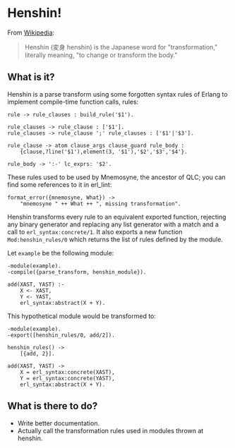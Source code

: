 Henshin!
========

From [Wikipedia][1]:
> Henshin (変身 henshin) is the Japanese word for "transformation," literally
> meaning, "to change or transform the body."

[1]: http://en.wikipedia.org/wiki/Henshin

What is it?
-----------

Henshin is a parse transform using some forgotten syntax rules of Erlang to
implement compile-time function calls, rules:

    rule -> rule_clauses : build_rule('$1').

    rule_clauses -> rule_clause : ['$1'].
    rule_clauses -> rule_clause ';' rule_clauses : ['$1'|'$3'].

    rule_clause -> atom clause_args clause_guard rule_body :
        {clause,?line('$1'),element(3, '$1'),'$2','$3','$4'}.

    rule_body -> ':-' lc_exprs: '$2'.

These rules used to be used by Mnemosyne, the ancestor of QLC; you can find
some references to it in erl_lint:

    format_error({mnemosyne, What}) ->
        "mnemosyne " ++ What ++ ", missing transformation".

Henshin transforms every rule to an equivalent exported function,
rejecting any binary generator and replacing any list generator with a match
and a call to `erl_syntax:concrete/1`. It also exports a new function
`Mod:henshin_rules/0` which returns the list of rules defined by the module.

Let `example` be the following module:

    -module(example).
    -compile({parse_transform, henshin_module}).

    add(XAST, YAST) :-
        X <- XAST,
        Y <- YAST,
        erl_syntax:abstract(X + Y).

This hypothetical module would be transformed to:

    -module(example).
    -export([henshin_rules/0, add/2]).

    henshin_rules() ->
        [{add, 2}].

    add(XAST, YAST) ->
        X = erl_syntax:concrete(XAST),
        Y = erl_syntax:concrete(YAST),
        erl_syntax:abstract(X + Y).

What is there to do?
--------------------

* Write better documentation.
* Actually call the transformation rules used in modules thrown at henshin.
